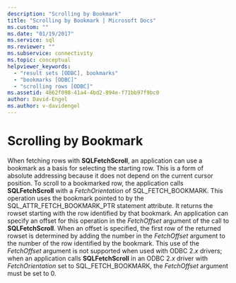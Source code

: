```yaml
---
description: "Scrolling by Bookmark"
title: "Scrolling by Bookmark | Microsoft Docs"
ms.custom: ""
ms.date: "01/19/2017"
ms.service: sql
ms.reviewer: ""
ms.subservice: connectivity
ms.topic: conceptual
helpviewer_keywords: 
  - "result sets [ODBC], bookmarks"
  - "bookmarks [ODBC]"
  - "scrolling rows [ODBC]"
ms.assetid: 4862f098-41a4-4bd2-894e-f71bb97f9bc0
author: David-Engel
ms.author: v-davidengel
---
```

# Scrolling by Bookmark
When fetching rows with **SQLFetchScroll**, an application can use a bookmark as a basis for selecting the starting row. This is a form of absolute addressing because it does not depend on the current cursor position. To scroll to a bookmarked row, the application calls **SQLFetchScroll** with a *FetchOrientation* of SQL_FETCH_BOOKMARK. This operation uses the bookmark pointed to by the SQL_ATTR_FETCH_BOOKMARK_PTR statement attribute. It returns the rowset starting with the row identified by that bookmark. An application can specify an offset for this operation in the *FetchOffset* argument of the call to **SQLFetchScroll**. When an offset is specified, the first row of the returned rowset is determined by adding the number in the *FetchOffset* argument to the number of the row identified by the bookmark. This use of the *FetchOffset* argument is not supported when used with ODBC 2.*x* drivers; when an application calls **SQLFetchScroll** in an ODBC 2.*x* driver with *FetchOrientation* set to SQL_FETCH_BOOKMARK, the *FetchOffset* argument must be set to 0.
